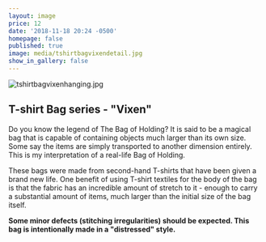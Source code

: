 ```yaml
---
layout: image
price: 12
date: '2018-11-18 20:24 -0500'
homepage: false
published: true
image: media/tshirtbagvixendetail.jpg
show_in_gallery: false
---
```


![tshirtbagvixenhanging.jpg]({{site.baseurl}}/media/tshirtbagvixenhanging.jpg)


## T-shirt Bag series - "Vixen"

Do you know the legend of The Bag of Holding? It is said to be a magical bag that is capable of containing objects much larger than its own size. Some say the items are simply transported to another dimension entirely. This is my interpretation of a real-life Bag of Holding.

These bags were made from second-hand T-shirts that have been given a brand new life. One benefit of using T-shirt textiles for the body of the bag is that the fabric has an incredible amount of stretch to it - enough to carry a substantial amount of items, much larger than the initial size of the bag itself.


**Some minor defects (stitching irregularities) should be expected. This bag is intentionally made in a "distressed" style.**
